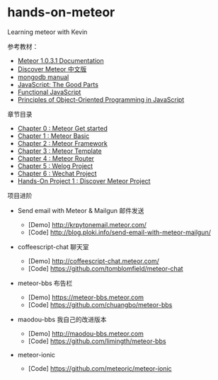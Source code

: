# hands-on-meteor
Learning meteor with Kevin

参考教材： 
* [Meteor 1.0.3.1 Documentation](http://docs.meteor.com/#/basic/)
* [Discover Meteor 中文版](http://zh.discovermeteor.com/)
* [mongodb manual](http://docs.mongodb.org/manual/)
* [JavaScript: The Good Parts](http://it-ebooks.info/book/274/)
* [Functional JavaScript](http://it-ebooks.info/book/2573/)
* [Principles of Object-Oriented Programming in JavaScript](http://www.nczonline.net/blog/2012/12/18/now-available-principles-of-object-oriented-programming-in-javascript-beta/)

章节目录
* [Chapter 0 : Meteor Get started](0-meteor-get-started.md)
* [Chapter 1 : Meteor Basic](1-meteor-basic.md)
* [Chapter 2 : Meteor Framework](2-meteor-framework.md)
* [Chapter 3 : Meteor Template](3-meteor-template.md)
* [Chapter 4 : Meteor Router](4-meteor-router.md)
* [Chapter 5 : Welog Project](5-meteor-welog.md)
* [Chapter 6 : Wechat Project](6-meteor-wechat.md)
* [Hands-On Project 1 : Discover Meteor Project](Prj1-1-discover-meteor-hello.md)

项目进阶
* Send email with Meteor & Mailgun 邮件发送
  - [Demo] <http://krpytonemail.meteor.com/>
  - [Code] <http://blog.ploki.info/send-email-with-meteor-mailgun/>

* coffeescript-chat 聊天室
  - [Demo] <http://coffeescript-chat.meteor.com/>
  - [Code] <https://github.com/tomblomfield/meteor-chat>

* meteor-bbs 布告栏
  - [Demo] <https://meteor-bbs.meteor.com>
  - [Code] <https://github.com/chuangbo/meteor-bbs>

* maodou-bbs 我自己的改进版本
  - [Demo] <http://maodou-bbs.meteor.com>
  - [Code] <https://github.com/limingth/meteor-bbs>

* meteor-ionic
  - [Code] <https://github.com/meteoric/meteor-ionic>
